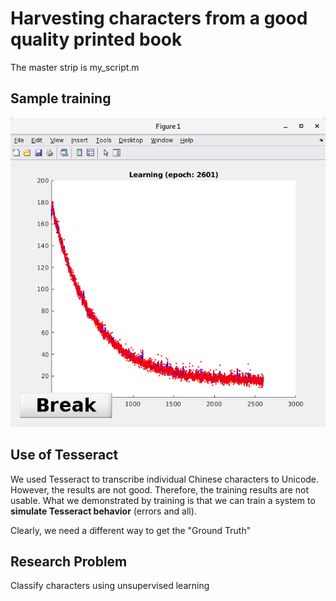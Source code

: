 # Harvesting characters from a good quality printed book

The master strip is my_script.m

## Sample training

![Training](images/SampleTraining.png)

## Use of Tesseract

We used Tesseract to transcribe individual Chinese characters
to Unicode. However, the results are not good.
Therefore, the training results are not usable. What we
demonstrated by training is that we can train a system
to **simulate Tesseract behavior** (errors and all).

Clearly, we need a different way to get the "Ground Truth"

## Research Problem
Classify characters using unsupervised learning